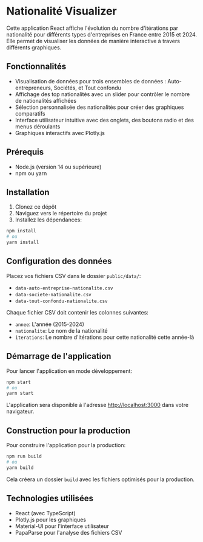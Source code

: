 # Nationalité Visualizer

Cette application React affiche l'évolution du nombre d'itérations par nationalité pour différents types d'entreprises en France entre 2015 et 2024. Elle permet de visualiser les données de manière interactive à travers différents graphiques.

## Fonctionnalités

- Visualisation de données pour trois ensembles de données : Auto-entrepreneurs, Sociétés, et Tout confondu
- Affichage des top nationalités avec un slider pour contrôler le nombre de nationalités affichées
- Sélection personnalisée des nationalités pour créer des graphiques comparatifs
- Interface utilisateur intuitive avec des onglets, des boutons radio et des menus déroulants
- Graphiques interactifs avec Plotly.js

## Prérequis

- Node.js (version 14 ou supérieure)
- npm ou yarn

## Installation

1. Clonez ce dépôt
2. Naviguez vers le répertoire du projet
3. Installez les dépendances:

```bash
npm install
# ou
yarn install
```

## Configuration des données

Placez vos fichiers CSV dans le dossier `public/data/`:

- `data-auto-entreprise-nationalite.csv`
- `data-societe-nationalite.csv`
- `data-tout-confondu-nationalite.csv`

Chaque fichier CSV doit contenir les colonnes suivantes:
- `annee`: L'année (2015-2024)
- `nationalite`: Le nom de la nationalité
- `iterations`: Le nombre d'itérations pour cette nationalité cette année-là

## Démarrage de l'application

Pour lancer l'application en mode développement:

```bash
npm start
# ou
yarn start
```

L'application sera disponible à l'adresse [http://localhost:3000](http://localhost:3000) dans votre navigateur.

## Construction pour la production

Pour construire l'application pour la production:

```bash
npm run build
# ou
yarn build
```

Cela créera un dossier `build` avec les fichiers optimisés pour la production.

## Technologies utilisées

- React (avec TypeScript)
- Plotly.js pour les graphiques
- Material-UI pour l'interface utilisateur
- PapaParse pour l'analyse des fichiers CSV 